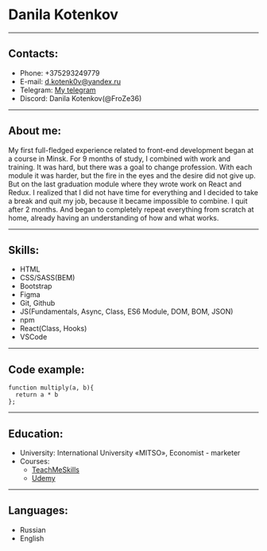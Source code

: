 # Danila Kotenkov
****
## Contacts:
* Phone: +375293249779
* E-mail: d.kotenk0v@yandex.ru
* Telegram: [My telegram](https://t.me/dan_kotovan)
* Discord: Danila Kotenkov(@FroZe36)
****
## About me:
My first full-fledged experience related to front-end development began at a course in Minsk. For 9 months of study, I combined with work and training. It was hard, but there was a goal to change profession. With each module it was harder, but the fire in the eyes and the desire did not give up. But on the last graduation module where they wrote work on React and Redux. I realized that I did not have time for everything and I decided to take a break and quit my job, because it became impossible to combine. I quit after 2 months. And began to completely repeat everything from scratch at home, already having an understanding of how and what works.
****
## Skills:
* HTML
* CSS/SASS(BEM)
* Bootstrap
* Figma
* Git, Github
* JS(Fundamentals, Async, Class, ES6 Module, DOM, BOM, JSON)
* npm
* React(Class, Hooks)
* VSCode
****
## Code example:
```
function multiply(a, b){
  return a * b
};
```
****

## Education:
* University: International University «MITSO», Economist - marketer
* Courses: 
  * [TeachMeSkills](https://teachmeskills.by/)
  * [Udemy](https://www.udemy.com/course/javascript_full/)
****
## Languages:
* Russian
* English




